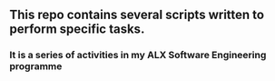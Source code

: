 ## This repo contains several scripts written to perform specific tasks.
### It is a series of activities in my ALX Software Engineering programme
